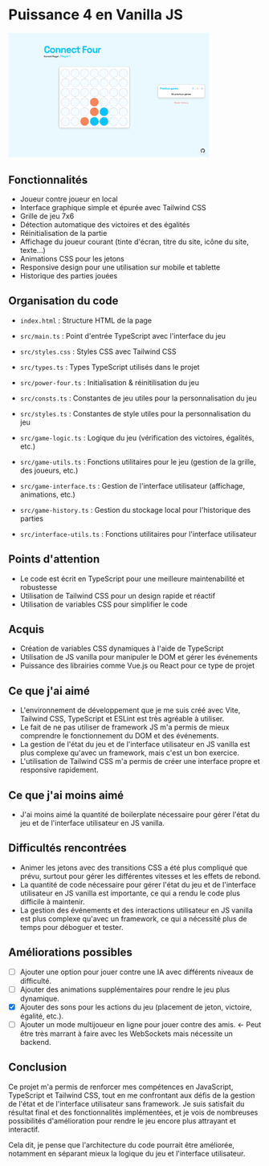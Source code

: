 # Puissance 4 en Vanilla JS

<img alt='Connect Four game screen' src="connect-four.png" width="400" />

## Fonctionnalités

- Joueur contre joueur en local
- Interface graphique simple et épurée avec Tailwind CSS
- Grille de jeu 7x6
- Détection automatique des victoires et des égalités
- Réinitialisation de la partie
- Affichage du joueur courant (tinte d'écran, titre du site, icône du site, texte...)
- Animations CSS pour les jetons
- Responsive design pour une utilisation sur mobile et tablette
- Historique des parties jouées

## Organisation du code

- `index.html` : Structure HTML de la page
- `src/main.ts` : Point d'entrée TypeScript avec l'interface du jeu
- `src/styles.css` : Styles CSS avec Tailwind CSS


- `src/types.ts` : Types TypeScript utilisés dans le projet


- `src/power-four.ts` : Initialisation & réinitilisation du jeu


- `src/consts.ts` : Constantes de jeu utiles pour la personnalisation du jeu
- `src/styles.ts` : Constantes de style utiles pour la personnalisation du jeu


- `src/game-logic.ts` : Logique du jeu (vérification des victoires, égalités, etc.)
- `src/game-utils.ts` : Fonctions utilitaires pour le jeu (gestion de la grille, des joueurs, etc.)
- `src/game-interface.ts` : Gestion de l'interface utilisateur (affichage, animations, etc.)
- `src/game-history.ts` : Gestion du stockage local pour l'historique des parties
- `src/interface-utils.ts` : Fonctions utilitaires pour l'interface utilisateur

## Points d'attention

- Le code est écrit en TypeScript pour une meilleure maintenabilité et robustesse
- Utilisation de Tailwind CSS pour un design rapide et réactif
- Utilisation de variables CSS pour simplifier le code

## Acquis

- Création de variables CSS dynamiques à l'aide de TypeScript
- Utilisation de JS vanilla pour manipuler le DOM et gérer les événements
- Puissance des librairies comme Vue.js ou React pour ce type de projet

## Ce que j'ai aimé

- L'environnement de développement que je me suis créé avec Vite, Tailwind CSS, TypeScript et ESLint est très agréable à
  utiliser.
- Le fait de ne pas utiliser de framework JS m'a permis de mieux comprendre le fonctionnement du DOM et des événements.
- La gestion de l'état du jeu et de l'interface utilisateur en JS vanilla est plus complexe qu'avec un framework, mais
  c'est un bon exercice.
- L'utilisation de Tailwind CSS m'a permis de créer une interface propre et responsive rapidement.

## Ce que j'ai moins aimé

- J'ai moins aimé la quantité de boilerplate nécessaire pour gérer l'état du jeu et de l'interface utilisateur en JS
  vanilla.

## Difficultés rencontrées

- Animer les jetons avec des transitions CSS a été plus compliqué que prévu, surtout pour gérer les différentes
  vitesses et les effets de rebond.
- La quantité de code nécessaire pour gérer l'état du jeu et de l'interface utilisateur en JS vanilla est
  importante, ce qui a rendu le code plus difficile à maintenir.
- La gestion des événements et des interactions utilisateur en JS vanilla est plus complexe qu'avec un framework, ce qui
  a nécessité plus de temps pour déboguer et tester.

## Améliorations possibles

- [ ] Ajouter une option pour jouer contre une IA avec différents niveaux de difficulté.
- [ ] Ajouter des animations supplémentaires pour rendre le jeu plus dynamique.
- [x] Ajouter des sons pour les actions du jeu (placement de jeton, victoire, égalité, etc.).
- [ ] Ajouter un mode multijoueur en ligne pour jouer contre des amis. ← Peut être très marrant à faire avec les
  WebSockets mais nécessite un backend.

## Conclusion

Ce projet m'a permis de renforcer mes compétences en JavaScript, TypeScript et Tailwind CSS, tout en me confrontant aux
défis de la gestion de l'état et de l'interface utilisateur sans framework. Je suis satisfait du résultat final et des
fonctionnalités implémentées, et je vois de nombreuses possibilités d'amélioration pour rendre le jeu encore plus
attrayant et interactif.

Cela dit, je pense que l'architecture du code pourrait être améliorée, notamment en séparant mieux la logique du jeu et
l'interface utilisateur.